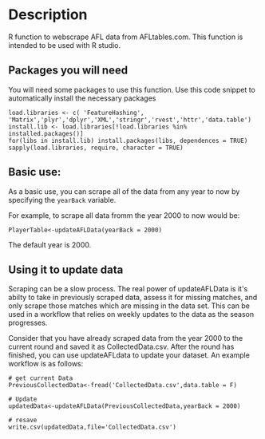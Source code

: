 # Description
R function to webscrape AFL data from AFLtables.com. This function is intended to be used with R studio.
## Packages you will need
You will need some packages to use this function. Use this code snippet to automatically install the necessary packages

```
load.libraries <- c( 'FeatureHashing', 'Matrix','plyr','dplyr','XML','stringr','rvest','httr','data.table')
install.lib <- load.libraries[!load.libraries %in% installed.packages()]
for(libs in install.lib) install.packages(libs, dependences = TRUE)
sapply(load.libraries, require, character = TRUE)
```

## Basic use:
As a basic use, you can scrape all of the data from any year to now by specifying the `yearBack` variable. 

For example, to scrape all data fromm the year 2000 to now would be:
```
PlayerTable<-updateAFLData(yearBack = 2000)
```
The default year is 2000. 

## Using it to update data

Scraping can be a slow process. The real power of updateAFLData is it's abilty to take in previously scraped data, assess it for missing matches, and only scrape those matches which are missing in the data set. This can be used in a workflow that relies on weekly updates to the data as the season progresses. 

Consider that you have already scraped data from the year 2000 to the current round and saved it as CollectedData.csv. After the round has finished, you can use updateAFLdata to update your dataset. An example workflow is as follows:

```
# get current Data
PreviousCollectedData<-fread('CollectedData.csv',data.table = F) 
  
# Update 
updatedData<-updateAFLData(PreviousCollectedData,yearBack = 2000)

# resave
write.csv(updatedData,file='CollectedData.csv')

```


